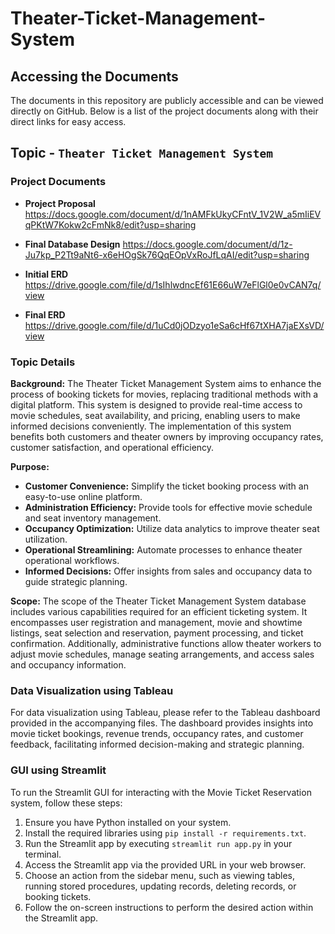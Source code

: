 # Theater-Ticket-Management-System

## Accessing the Documents

The documents in this repository are publicly accessible and can be viewed directly on GitHub. Below is a list of the project documents along with their direct links for easy access.

## Topic - `Theater Ticket Management System`

### Project Documents

- **Project Proposal**
  https://docs.google.com/document/d/1nAMFkUkyCFntV_1V2W_a5mIiEVqPKtW7Kokw2cFmNk8/edit?usp=sharing

- **Final Database Design**
  https://docs.google.com/document/d/1z-Ju7kp_P2Tt9aNt6-x6eHOgSk76QqEOpVxRoJfLqAI/edit?usp=sharing

- **Initial ERD**
  https://drive.google.com/file/d/1sIhlwdncEf61E66uW7eFlGl0e0vCAN7q/view

- **Final ERD**
  https://drive.google.com/file/d/1uCd0jODzyo1eSa6cHf67tXHA7jaEXsVD/view

### Topic Details

**Background:**
The Theater Ticket Management System aims to enhance the process of booking tickets for movies, replacing traditional methods with a digital platform. This system is designed to provide real-time access to movie schedules, seat availability, and pricing, enabling users to make informed decisions conveniently. The implementation of this system benefits both customers and theater owners by improving occupancy rates, customer satisfaction, and operational efficiency.

**Purpose:**

- **Customer Convenience:** Simplify the ticket booking process with an easy-to-use online platform.
- **Administration Efficiency:** Provide tools for effective movie schedule and seat inventory management.
- **Occupancy Optimization:** Utilize data analytics to improve theater seat utilization.
- **Operational Streamlining:** Automate processes to enhance theater operational workflows.
- **Informed Decisions:** Offer insights from sales and occupancy data to guide strategic planning.

**Scope:**
The scope of the Theater Ticket Management System database includes various capabilities required for an efficient ticketing system. It encompasses user registration and management, movie and showtime listings, seat selection and reservation, payment processing, and ticket confirmation. Additionally, administrative functions allow theater workers to adjust movie schedules, manage seating arrangements, and access sales and occupancy information.

### Data Visualization using Tableau

For data visualization using Tableau, please refer to the Tableau dashboard provided in the accompanying files. The dashboard provides insights into movie ticket bookings, revenue trends, occupancy rates, and customer feedback, facilitating informed decision-making and strategic planning.

### GUI using Streamlit

To run the Streamlit GUI for interacting with the Movie Ticket Reservation system, follow these steps:

1. Ensure you have Python installed on your system.
2. Install the required libraries using `pip install -r requirements.txt`.
3. Run the Streamlit app by executing `streamlit run app.py` in your terminal.
4. Access the Streamlit app via the provided URL in your web browser.
5. Choose an action from the sidebar menu, such as viewing tables, running stored procedures, updating records, deleting records, or booking tickets.
6. Follow the on-screen instructions to perform the desired action within the Streamlit app.
